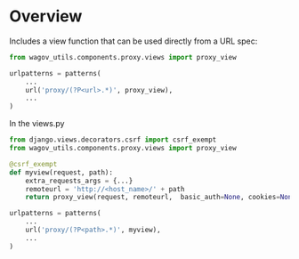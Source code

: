 Overview
========

Includes a view function that can be used directly from a URL spec:

```python
from wagov_utils.components.proxy.views import proxy_view

urlpatterns = patterns(
	...
	url('proxy/(?P<url>.*)', proxy_view),
	...
)
```

In the views.py

```python
from django.views.decorators.csrf import csrf_exempt
from wagov_utils.components.proxy.views import proxy_view

@csrf_exempt
def myview(request, path):
	extra_requests_args = {...}
	remoteurl = 'http://<host_name>/' + path
	return proxy_view(request, remoteurl,  basic_auth=None, cookies=None, extra_requests_args)

urlpatterns = patterns(
	...
	url('proxy/(?P<path>.*)', myview),
	...
)
```

